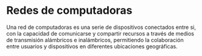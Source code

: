 # Redes de computadoras

Una red de computadoras es una serie de dispositivos conectados entre si, con la capacidad de comunicarse y compartir recursos a través de medios de transmisión alámbricos e inalámbricos, permitiendo la colaboración entre usuarios y dispositivos en diferentes ubicaciones geográficas.
